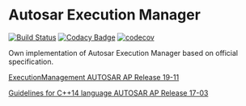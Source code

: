 # Autosar Execution Manager
[![Build Status](https://travis-ci.com/jzych/AutosarExecutionManager.svg?branch=master)](https://travis-ci.com/jzych/AutosarExecutionManager)
[![Codacy Badge](https://api.codacy.com/project/badge/Grade/61dc38475e0a4a379ae012553e0b51c4)](https://www.codacy.com/manual/jzych/AutosarExecutionManager?utm_source=github.com&amp;utm_medium=referral&amp;utm_content=jzych/AutosarExecutionManager&amp;utm_campaign=Badge_Grade)
[![codecov](https://codecov.io/gh/jzych/AutosarExecutionManager/branch/master/graph/badge.svg)](https://codecov.io/gh/jzych/AutosarExecutionManager)

Own implementation of Autosar Execution Manager based on official specification.

[ExecutionManagement AUTOSAR AP Release 19-11](https://www.autosar.org/fileadmin/user_upload/standards/adaptive/19-11/AUTOSAR_SWS_ExecutionManagement.pdf)

[Guidelines for C++14 language AUTOSAR AP Release 17-03](https://www.autosar.org/fileadmin/user_upload/standards/adaptive/17-03/AUTOSAR_RS_CPP14Guidelines.pdf)
